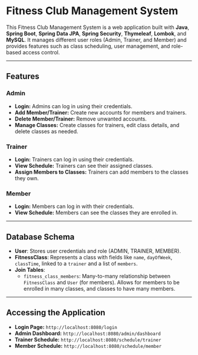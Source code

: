 # Fitness Club Management System

This Fitness Club Management System is a web application built with **Java**, **Spring Boot**, **Spring Data JPA**, **Spring Security**, **Thymeleaf**, **Lombok**, and **MySQL**. It manages different user roles (Admin, Trainer, and Member) and provides features such as class scheduling, user management, and role-based access control.

---
## Features

### Admin
- **Login:** Admins can log in using their credentials.
- **Add Member/Trainer:** Create new accounts for members and trainers.
- **Delete Member/Trainer:** Remove unwanted accounts.
- **Manage Classes:** Create classes for trainers, edit class details, and delete classes as needed.

### Trainer
- **Login:** Trainers can log in using their credentials.
- **View Schedule:** Trainers can see their assigned classes.
- **Assign Members to Classes:** Trainers can add members to the classes they own.

### Member
- **Login:** Members can log in with their credentials.
- **View Schedule:** Members can see the classes they are enrolled in.

---
## Database Schema

- **User**: Stores user credentials and role (ADMIN, TRAINER, MEMBER).
- **FitnessClass**: Represents a class with fields like `name`, `dayOfWeek`, `classTime`, linked to a `trainer` and a list of `members`.
- **Join Tables**:
    - `fitness_class_members`: Many-to-many relationship between `FitnessClass` and `User` (for members). Allows for members to be enrolled in many classes, and classes to have many members.

---
## Accessing the Application
- **Login Page:** ```http://localhost:8080/login```
- **Admin Dashboard:** ```http://localhost:8080/admin/dashboard```
- **Trainer Schedule:** ```http://localhost:8080/schedule/trainer```
- **Member Schedule:** ```http://localhost:8080/schedule/member```